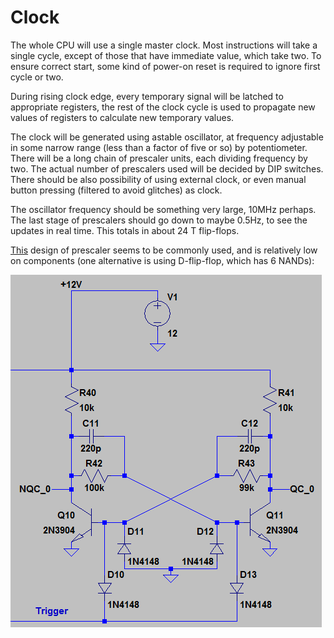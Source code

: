 # Clock

The whole CPU will use a single master clock. Most instructions will take a single cycle,
except of those that have immediate value, which take two. 
To ensure correct start, some kind of power-on reset
is required to ignore first cycle or two.

During rising clock edge, every temporary signal will be latched to appropriate registers,
the rest of the clock cycle is used to propagate new values of registers to calculate
new temporary values.

The clock will be generated using astable oscillator, at frequency adjustable in some narrow
range (less than a factor of five or so) by potentiometer. There will be a long chain of
prescaler units, each dividing frequency by two. The actual number of prescalers used will be
decided by DIP switches. There should be also possibility of using external clock, or even
manual button pressing (filtered to avoid glitches) as clock.

The oscillator frequency should be something very large, 10MHz perhaps. The last stage of
prescalers should go down to maybe 0.5Hz, to see the updates in real time. This totals
in about 24 T flip-flops.

[This](http://ch00ftech.com/2012/07/10/transistor-clock-part-2-prescaler/)
design of prescaler seems to be commonly used, and is relatively low on components
(one alternative is using D-flip-flop, which has 6 NANDs):

![prescaler](images/prescaler.png)
